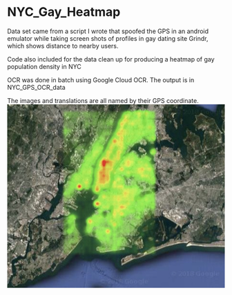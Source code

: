 # NYC_Gay_Heatmap
Data set came from a script I wrote that spoofed the GPS in an android emulator
while taking screen shots of profiles in gay dating site Grindr, which shows distance to nearby users.

Code also included for the data clean up for producing a heatmap of gay population density in NYC

OCR was done in batch using Google Cloud OCR. The output is in NYC_GPS_OCR_data

The images and translations are all named by their GPS coordinate.
![alt text](./Gay_Density_Map.jpeg)
